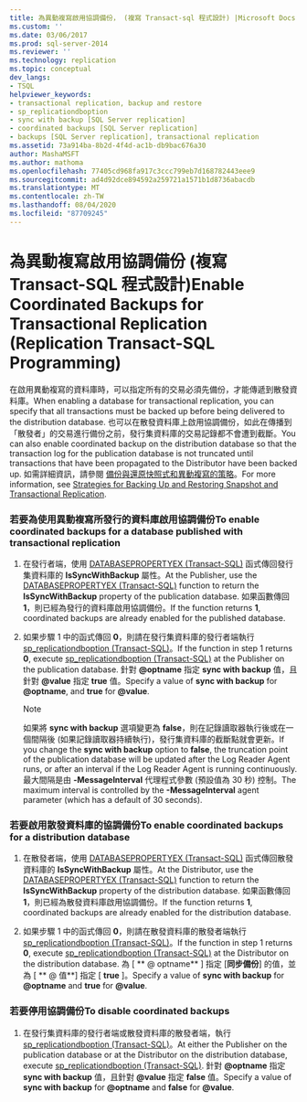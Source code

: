 ```yaml
---
title: 為異動複寫啟用協調備份， (複寫 Transact-sql 程式設計) |Microsoft Docs
ms.custom: ''
ms.date: 03/06/2017
ms.prod: sql-server-2014
ms.reviewer: ''
ms.technology: replication
ms.topic: conceptual
dev_langs:
- TSQL
helpviewer_keywords:
- transactional replication, backup and restore
- sp_replicationdboption
- sync with backup [SQL Server replication]
- coordinated backups [SQL Server replication]
- backups [SQL Server replication], transactional replication
ms.assetid: 73a914ba-8b2d-4f4d-ac1b-db9bac676a30
author: MashaMSFT
ms.author: mathoma
ms.openlocfilehash: 77405cd968fa917c3ccc799eb7d168782443eee9
ms.sourcegitcommit: ad4d92dce894592a259721a1571b1d8736abacdb
ms.translationtype: MT
ms.contentlocale: zh-TW
ms.lasthandoff: 08/04/2020
ms.locfileid: "87709245"
---
```

# <a name="enable-coordinated-backups-for-transactional-replication-replication-transact-sql-programming"></a><span data-ttu-id="34d0b-102">為異動複寫啟用協調備份 (複寫 Transact-SQL 程式設計)</span><span class="sxs-lookup"><span data-stu-id="34d0b-102">Enable Coordinated Backups for Transactional Replication (Replication Transact-SQL Programming)</span></span>
  <span data-ttu-id="34d0b-103">在啟用異動複寫的資料庫時，可以指定所有的交易必須先備份，才能傳遞到散發資料庫。</span><span class="sxs-lookup"><span data-stu-id="34d0b-103">When enabling a database for transactional replication, you can specify that all transactions must be backed up before being delivered to the distribution database.</span></span> <span data-ttu-id="34d0b-104">也可以在散發資料庫上啟用協調備份，如此在傳播到「散發者」的交易進行備份之前，發行集資料庫的交易記錄都不會遭到截斷。</span><span class="sxs-lookup"><span data-stu-id="34d0b-104">You can also enable coordinated backup on the distribution database so that the transaction log for the publication database is not truncated until transactions that have been propagated to the Distributor have been backed up.</span></span> <span data-ttu-id="34d0b-105">如需詳細資訊，請參閱 [備份與還原快照式和異動複寫的策略](strategies-for-backing-up-and-restoring-snapshot-and-transactional-replication.md)。</span><span class="sxs-lookup"><span data-stu-id="34d0b-105">For more information, see [Strategies for Backing Up and Restoring Snapshot and Transactional Replication](strategies-for-backing-up-and-restoring-snapshot-and-transactional-replication.md).</span></span>  
  
### <a name="to-enable-coordinated-backups-for-a-database-published-with-transactional-replication"></a><span data-ttu-id="34d0b-106">若要為使用異動複寫所發行的資料庫啟用協調備份</span><span class="sxs-lookup"><span data-stu-id="34d0b-106">To enable coordinated backups for a database published with transactional replication</span></span>  
  
1.  <span data-ttu-id="34d0b-107">在發行者端，使用 [DATABASEPROPERTYEX &#40;Transact-SQL&#41;](/sql/t-sql/functions/databasepropertyex-transact-sql) 函式傳回發行集資料庫的 **IsSyncWithBackup** 屬性。</span><span class="sxs-lookup"><span data-stu-id="34d0b-107">At the Publisher, use the [DATABASEPROPERTYEX &#40;Transact-SQL&#41;](/sql/t-sql/functions/databasepropertyex-transact-sql) function to return the **IsSyncWithBackup** property of the publication database.</span></span> <span data-ttu-id="34d0b-108">如果函數傳回 **1**，則已經為發行的資料庫啟用協調備份。</span><span class="sxs-lookup"><span data-stu-id="34d0b-108">If the function returns **1**, coordinated backups are already enabled for the published database.</span></span>  
  
2.  <span data-ttu-id="34d0b-109">如果步驟 1 中的函式傳回 **0**，則請在發行集資料庫的發行者端執行 [sp_replicationdboption &#40;Transact-SQL&#41;](/sql/relational-databases/system-stored-procedures/sp-replicationdboption-transact-sql)。</span><span class="sxs-lookup"><span data-stu-id="34d0b-109">If the function in step 1 returns **0**, execute [sp_replicationdboption &#40;Transact-SQL&#41;](/sql/relational-databases/system-stored-procedures/sp-replicationdboption-transact-sql) at the Publisher on the publication database.</span></span> <span data-ttu-id="34d0b-110">針對 **\@optname** 指定 **sync with backup** 值，且針對 **\@value** 指定 **true** 值。</span><span class="sxs-lookup"><span data-stu-id="34d0b-110">Specify a value of **sync with backup** for **\@optname**, and **true** for **\@value**.</span></span>  
  
    > [!NOTE]  
    >  <span data-ttu-id="34d0b-111">如果將 **sync with backup** 選項變更為 **false**，則在記錄讀取器執行後或在一個間隔後 (如果記錄讀取器持續執行)，發行集資料庫的截斷點就會更新。</span><span class="sxs-lookup"><span data-stu-id="34d0b-111">If you change the **sync with backup** option to **false**, the truncation point of the publication database will be updated after the Log Reader Agent runs, or after an interval if the Log Reader Agent is running continuously.</span></span> <span data-ttu-id="34d0b-112">最大間隔是由 **-MessageInterval** 代理程式參數 (預設值為 30 秒) 控制。</span><span class="sxs-lookup"><span data-stu-id="34d0b-112">The maximum interval is controlled by the **-MessageInterval** agent parameter (which has a default of 30 seconds).</span></span>  
  
### <a name="to-enable-coordinated-backups-for-a-distribution-database"></a><span data-ttu-id="34d0b-113">若要啟用散發資料庫的協調備份</span><span class="sxs-lookup"><span data-stu-id="34d0b-113">To enable coordinated backups for a distribution database</span></span>  
  
1.  <span data-ttu-id="34d0b-114">在散發者端，使用 [DATABASEPROPERTYEX &#40;Transact-SQL&#41;](/sql/t-sql/functions/databasepropertyex-transact-sql) 函式傳回散發資料庫的 **IsSyncWithBackup** 屬性。</span><span class="sxs-lookup"><span data-stu-id="34d0b-114">At the Distributor, use the [DATABASEPROPERTYEX &#40;Transact-SQL&#41;](/sql/t-sql/functions/databasepropertyex-transact-sql) function to return the **IsSyncWithBackup** property of the distribution database.</span></span> <span data-ttu-id="34d0b-115">如果函數傳回 **1**，則已經為散發資料庫啟用協調備份。</span><span class="sxs-lookup"><span data-stu-id="34d0b-115">If the function returns **1**, coordinated backups are already enabled for the distribution database.</span></span>  
  
2.  <span data-ttu-id="34d0b-116">如果步驟 1 中的函式傳回 **0**，則請在散發資料庫的散發者端執行 [sp_replicationdboption &#40;Transact-SQL&#41;](/sql/relational-databases/system-stored-procedures/sp-replicationdboption-transact-sql)。</span><span class="sxs-lookup"><span data-stu-id="34d0b-116">If the function in step 1 returns **0**, execute [sp_replicationdboption &#40;Transact-SQL&#41;](/sql/relational-databases/system-stored-procedures/sp-replicationdboption-transact-sql) at the Distributor on the distribution database.</span></span> <span data-ttu-id="34d0b-117">為 [ \*\* \@ optname\*\* ] 指定 [**同步備份**] 的值，並為 [ \*\* \@ 值\*\*] 指定 [ **true** ]。</span><span class="sxs-lookup"><span data-stu-id="34d0b-117">Specify a value of **sync with backup** for **\@optname** and **true** for **\@value**.</span></span>  
  
### <a name="to-disable-coordinated-backups"></a><span data-ttu-id="34d0b-118">若要停用協調備份</span><span class="sxs-lookup"><span data-stu-id="34d0b-118">To disable coordinated backups</span></span>  
  
1.  <span data-ttu-id="34d0b-119">在發行集資料庫的發行者端或散發資料庫的散發者端，執行 [sp_replicationdboption &#40;Transact-SQL&#41;](/sql/relational-databases/system-stored-procedures/sp-replicationdboption-transact-sql)。</span><span class="sxs-lookup"><span data-stu-id="34d0b-119">At either the Publisher on the publication database or at the Distributor on the distribution database, execute [sp_replicationdboption &#40;Transact-SQL&#41;](/sql/relational-databases/system-stored-procedures/sp-replicationdboption-transact-sql).</span></span> <span data-ttu-id="34d0b-120">針對 **\@optname** 指定 **sync with backup** 值，且針對 **\@value** 指定 **false** 值。</span><span class="sxs-lookup"><span data-stu-id="34d0b-120">Specify a value of **sync with backup** for **\@optname** and **false** for **\@value**.</span></span>  
  
  

